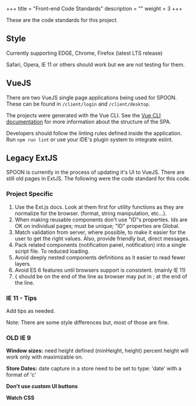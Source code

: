 +++
title = "Front-end Code Standards"
description = ""
weight = 3
+++

These are the code standards for this project.
<!--more-->

## Style

Currently supporting EDGE, Chrome, Firefox (latest LTS release)

Safari, Opera, IE 11 or others should work but we are not testing for them.

## VueJS

There are two VueJS single page applications being used for SPOON. These can be found in `/client/login` and `/client/desktop`.

The projects were generated with the Vue CLI. See the [Vue CLI documentation](https://cli.vuejs.org/) for more information about the structure of the SPA.

Developers should follow the linting rules defined inside the application. Run `npm run lint` or use your IDE's plugin system to integrate eslint.


## Legacy ExtJS

SPOON is currently in the process of updating it's UI to VueJS. There are still old pages in ExtJS. The following were the code standard for this code.

### Project Specific

1. Use the Ext.js docs.  Look at them first for utility functions as they are normalize for the browser.  (format, string manipulation, etc...).  
2. When making reusable components don't use "ID"s properties. Ids are OK on individual pages; must be unique; "ID" properties are Global.  
3. Match validation from server, where possible, to make it easier for the user to get the right values. Also, provide friendly but, direct messages.
4. Pack related components (notification panel, notification) into a single script file. To reduced loading.
5. Avoid deeply nested components definitions as it easier to read fewer layers.
6. Avoid ES 6 features until browsers support is consistent. (mainly IE 11)
7. { should be on the end of the line as browser may put in ; at the end of the line.


### IE 11 - Tips

Add tips as needed.

Note: There are some style differences but, most of those are fine.


### OLD IE 9 
**Window sizes:** need height defined (minHeight, height) percent height will work only with maximizable on.

**Store Dates:** date capture in a store need to be set to type: 'date' with a format of 'c'

**Don't use custom UI buttons**

**Watch CSS**
